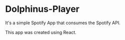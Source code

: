 # Dolphinus-Player
It's a simple Spotify App that consumes the Spotify API. 

This app was created using React.
